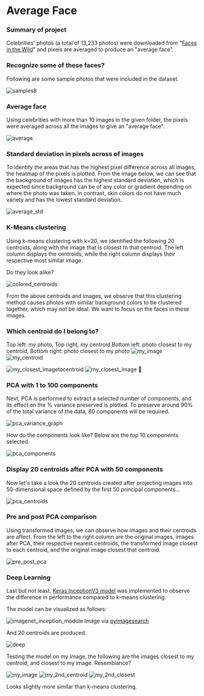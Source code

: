 # Average Face

### Summary of project
Celebrities' photos (a total of 13,233 photos) were downloaded from "[Faces in the Wild](http://vis-www.cs.umass.edu/lfw/)" 
and pixels are averaged to produce an "average face". 

### Recognize some of these faces?
Following are some sample photos that were included in the dataset.

![samples8](https://user-images.githubusercontent.com/42630569/52839895-6fd13300-30ac-11e9-813d-37114589def6.png)

### Average face
Using celebrities with more than 10 images in the given folder, the pixels were averaged across all the images to give an "average face".

![average](https://user-images.githubusercontent.com/42630569/52840043-ecfca800-30ac-11e9-8eaf-cb18478d80d0.png)

### Standard deviation in pixels across of images
To identify the areas that has the highest pixel difference across all images, the heatmap of the pixels is plotted. 
From the image below, we can see that the background of images has the highest standard deviation, which is expected since background can be of any color or gradient depending on where the photo was taken. In contrast, skin colors do not have much variety and has the lowest standard deviation.

![average_std](https://user-images.githubusercontent.com/42630569/52840216-698f8680-30ad-11e9-8c19-ff886b164fbe.png)

### K-Means clustering
Using k-means clustering with k=20, we identified the following 20 centroids, along with the image that is closest to that centroid.
The left column displays the centroids, while the right column displays their respective most similar image.

Do they look alike?

![colored_centroids](https://user-images.githubusercontent.com/42630569/52840456-33063b80-30ae-11e9-80db-b7f074cc9467.png)

From the above centroids and images, we observe that this clustering method causes photos with similar background colors to be clustered together, which may not be ideal. We want to focus on the faces in these images.

### Which centroid do I belong to?
Top left: my photo, Top right, my centroid
Bottom left: photo closest to my centroid, Bottom right: photo closest to my photo
![my_image](https://user-images.githubusercontent.com/42630569/52840579-985a2c80-30ae-11e9-99da-7c33ef6140ab.png)
![my_centroid](https://user-images.githubusercontent.com/42630569/52840641-bb84dc00-30ae-11e9-85e4-f862d7e566b2.png)

![my_closest_imagetocentroid](https://user-images.githubusercontent.com/42630569/52843031-b5462e00-30b5-11e9-9074-fe55646d477d.png)
![my_closest_image](https://user-images.githubusercontent.com/42630569/52843032-b70ff180-30b5-11e9-8545-0018ef9dcf1b.png)
💬

### PCA with 1 to 100 components
Next, PCA is performed to extract a selected number of components, and its effect on the % variance preserved is plotted.
To preserve around 90% of the total variance of the data, 80 components will be required.

![pca_variance_graph](https://user-images.githubusercontent.com/42630569/52840885-7ad99280-30af-11e9-9c3a-e5b80fa55d26.png)

How do the components look like? Below are the top 10 components selected.

![pca_components](https://user-images.githubusercontent.com/42630569/52841150-592cdb00-30b0-11e9-9f5d-4bdcafc896aa.png)

### Display 20 centroids after PCA with 50 components
Now let's take a look the 20 centroids created after projecting images into 50-dimensional space defined by the first 50 principal components...

![pca_centroids](https://user-images.githubusercontent.com/42630569/52841230-96916880-30b0-11e9-8489-3e20b83f17ee.png)

### Pre and post PCA comparison
Using transformed images, we can observe how images and their centroids are affect.
From the left to the right column are the original images, images after PCA, their respective nearest centroids, the transformed image closest to each centroid, and the original image closest that centroid.

![pre_post_pca](https://user-images.githubusercontent.com/42630569/52841746-eae91800-30b1-11e9-97bc-bfd3f94058a4.png)

### Deep Learning
Last but not least, [Keras InceptionV3 model](https://keras.io/applications/#inceptionv3) was implemented to observe the difference in performance compared to k-means clustering.

The model can be visualized as follows:

![imagenet_inception_module](https://user-images.githubusercontent.com/42630569/52842124-fc7eef80-30b2-11e9-9ef7-d9cc2e62d539.png)
Image via [pyimagesearch](https://www.pyimagesearch.com/2017/03/20/imagenet-vggnet-resnet-inception-xception-keras/)

And 20 centroids are produced.

![deep](https://user-images.githubusercontent.com/42630569/52842704-c6426f80-30b4-11e9-869e-039af478e1a9.png)

Testing the model on my image, the following are the images closest to my centroid, and closest to my image. Resemblance?

![my_image](https://user-images.githubusercontent.com/42630569/52840579-985a2c80-30ae-11e9-99da-7c33ef6140ab.png)
![my_2nd_centroid](https://user-images.githubusercontent.com/42630569/52842856-38b34f80-30b5-11e9-8e99-efff372a3527.png)
![my_2nd_closest](https://user-images.githubusercontent.com/42630569/52842860-3c46d680-30b5-11e9-8c0d-fde8d18edff1.png)

Looks slightly more similar than k-means clustering.
